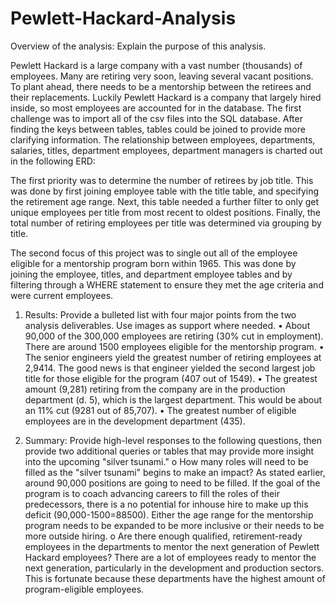 # Pewlett-Hackard-Analysis
Overview of the analysis: Explain the purpose of this analysis.

Pewlett Hackard is a large company with a vast number (thousands) of employees. Many are retiring very soon, leaving several vacant positions. To plant ahead, there needs to be a mentorship between the retirees and their replacements. Luckily Pewlett Hackard is a company that largely hired inside, so most employees are accounted for in the database. The first challenge was to import all of the csv files into the SQL database. After finding the keys between tables, tables could be joined to provide more clarifying information. The relationship between employees, departments, salaries, titles, department employees, department managers is charted out in the following ERD: 

The first priority was to determine the number of retirees by job title. This was done by first joining employee table with the title table, and specifying the retirement age range. Next, this table needed a further filter to only get unique employees per title from most recent to oldest positions. Finally, the total number of retiring employees per title was determined via grouping by title. 

The second focus of this project was to single out all of the employee eligible for a mentorship program born within 1965. This was done by joining the employee, titles, and department employee tables and by filtering through a WHERE statement to ensure they met the age criteria and were current employees.  

1.	Results: Provide a bulleted list with four major points from the two analysis deliverables. Use images as support where needed.
•	About 90,000 of the 300,000 employees are retiring (30% cut in employment). There are around 1500 employees eligible for the mentorship program. 
•	The senior engineers yield the greatest number of retiring employees at 2,9414. The good news is that engineer yielded the second largest job title for those eligible for the program (407 out of 1549). 
•	The greatest amount (9,281) retiring from the company are in the production department (d. 5), which is the largest department. This would be about an 11% cut (9281 out of 85,707). 
•	The greatest number of eligible employees are in the development department (435).

2.	Summary: Provide high-level responses to the following questions, then provide two additional queries or tables that may provide more insight into the upcoming "silver tsunami."
o	How many roles will need to be filled as the "silver tsunami" begins to make an impact?
As stated earlier, around 90,000 positions are going to need to be filled. If the goal of the program is to coach advancing careers to fill the roles of their predecessors, there is a no potential for inhouse hire to make up this deficit (90,000-1500=88500). Either the age range for the mentorship program needs to be expanded to be more inclusive or their needs to be more outside hiring. 
o	Are there enough qualified, retirement-ready employees in the departments to mentor the next generation of Pewlett Hackard employees?
There are a lot of employees ready to mentor the next generation, particularly in the development and production sectors. This is fortunate because these departments have the highest amount of program-eligible employees. 

